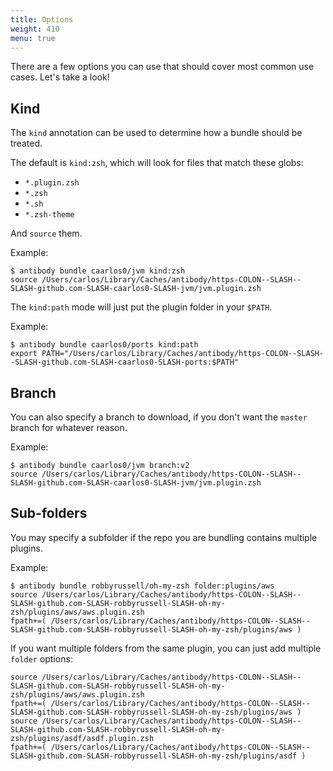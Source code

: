 ```yaml
---
title: Options
weight: 410
menu: true
---
```


There are a few options you can use that should cover most common use cases.
Let's take a look!

## Kind

The `kind` annotation can be used to determine how a bundle should be treated.

The default is `kind:zsh`, which will look for files that match these globs:

- `*.plugin.zsh`
- `*.zsh`
- `*.sh`
- `*.zsh-theme`

And `source` them.

Example:

```console
$ antibody bundle caarlos0/jvm kind:zsh
source /Users/carlos/Library/Caches/antibody/https-COLON--SLASH--SLASH-github.com-SLASH-caarlos0-SLASH-jvm/jvm.plugin.zsh
```

The `kind:path` mode will just put the plugin folder in your `$PATH`.

Example:

```console
$ antibody bundle caarlos0/ports kind:path
export PATH="/Users/carlos/Library/Caches/antibody/https-COLON--SLASH--SLASH-github.com-SLASH-caarlos0-SLASH-ports:$PATH"
```

## Branch

You can also specify a branch to download, if you don't want the `master` branch
for whatever reason.

Example:

```console
$ antibody bundle caarlos0/jvm branch:v2
source /Users/carlos/Library/Caches/antibody/https-COLON--SLASH--SLASH-github.com-SLASH-caarlos0-SLASH-jvm/jvm.plugin.zsh
```

## Sub-folders

You may specify a subfolder if the repo you are bundling contains multiple
plugins.

Example:

```console
$ antibody bundle robbyrussell/oh-my-zsh folder:plugins/aws
source /Users/carlos/Library/Caches/antibody/https-COLON--SLASH--SLASH-github.com-SLASH-robbyrussell-SLASH-oh-my-zsh/plugins/aws/aws.plugin.zsh
fpath+=( /Users/carlos/Library/Caches/antibody/https-COLON--SLASH--SLASH-github.com-SLASH-robbyrussell-SLASH-oh-my-zsh/plugins/aws )
```

If you want multiple folders from the same plugin, you can just add
multiple `folder` options:

```console
source /Users/carlos/Library/Caches/antibody/https-COLON--SLASH--SLASH-github.com-SLASH-robbyrussell-SLASH-oh-my-zsh/plugins/aws/aws.plugin.zsh
fpath+=( /Users/carlos/Library/Caches/antibody/https-COLON--SLASH--SLASH-github.com-SLASH-robbyrussell-SLASH-oh-my-zsh/plugins/aws )
source /Users/carlos/Library/Caches/antibody/https-COLON--SLASH--SLASH-github.com-SLASH-robbyrussell-SLASH-oh-my-zsh/plugins/asdf/asdf.plugin.zsh
fpath+=( /Users/carlos/Library/Caches/antibody/https-COLON--SLASH--SLASH-github.com-SLASH-robbyrussell-SLASH-oh-my-zsh/plugins/asdf )
```
